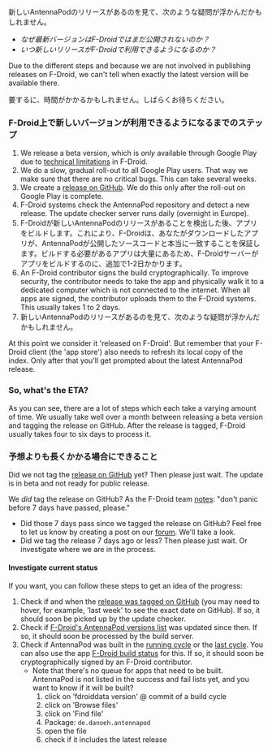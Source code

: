 新しいAntennaPodのリリースがあるのを見て、次のような疑問が浮かんだかもしれません。

* *なぜ最新バージョンはF-Droidではまだ公開されないのか？*
* *いつ新しいリリースがF-Droidで利用できるようになるのか？*

Due to the different steps and because we are not involved in publishing releases on F-Droid, we can't tell when exactly the latest version will be available there.

要するに、時間がかかるかもしれません。しばらくお待ちください。

### F-Droid上で新しいバージョンが利用できるようになるまでのステップ

1. We release a beta version, which is *only* available through Google Play due to [technical limitations](/documentation/general/beta#f-droid) in F-Droid.
1. We do a slow, gradual roll-out to all Google Play users. That way we make sure that there are no critical bugs. This can take several weeks.
1. We create a [release on GitHub](https://github.com/AntennaPod/AntennaPod/releases). We do this only after the roll-out on Google Play is complete.
1. F-Droid systems check the AntennaPod repository and detect a new release. The update checker server runs daily (overnight in Europe).
1. F-Droidが新しいAntennaPodのリリースがあることを検出した後、アプリをビルドします。これにより、F-Droidは、あなたがダウンロードしたアプリが、AntennaPodが公開したソースコードと本当に一致することを保証します。ビルドする必要があるアプリは大量にあるため、F-Droidサーバーがアプリをビルドするのに、追加で1-2日かかります。
1. An F-Droid contributor signs the build cryptographically. To improve security, the contributor needs to take the app and physically walk it to a dedicated computer which is not connected to the internet. When all apps are signed, the contributor uploads them to the F-Droid systems. This usually takes 1 to 2 days.
1. 新しいAntennaPodのリリースがあるのを見て、次のような疑問が浮かんだかもしれません。

At this point we consider it 'released on F-Droid'. But remember that your F-Droid client (the 'app store') also needs to refresh its local copy of the index. Only after that you'll get prompted about the latest AntennaPod release.

### So, what's the ETA?

As you can see, there are a lot of steps which each take a varying amount of time. We usually take well over a month between releasing a beta version and tagging the release on GitHub. After the release is tagged, F-Droid usually takes four to six days to process it.

### 予想よりも長くかかる場合にできること

Did we not tag the [release on GitHub](https://github.com/AntennaPod/AntennaPod/releases) yet? Then please just wait. The update is in beta and not ready for public release.

We *did* tag the release on GitHub? As the F-Droid team [notes](https://gitlab.com/fdroid/wiki/-/wikis/FAQ#how-long-does-it-take-for-my-app-to-show-up-on-website-and-client): "don't panic before 7 days have passed, please."

* Did those 7 days pass since we tagged the release on GitHub? Feel free to let us know by creating a post on our [forum](https://forum.antennapod.org/). We'll take a look.
* Did we tag the release 7 days ago or less? Then please just wait. Or investigate where we are in the process.

#### Investigate current status

If you want, you can follow these steps to get an idea of the progress:

1. Check if and when the [release was tagged on GitHub](https://github.com/AntennaPod/AntennaPod/releases/latest) (you may need to hover, for example, 'last week' to see the exact date on GitHub). If so, it should soon be picked up by the update checker.
1. Check if [F-Droid's AntennaPod versions list](https://gitlab.com/fdroid/fdroiddata/-/commits/master/metadata/de.danoeh.antennapod.yml?author=checkupdates%20bot) was updated since then. If so, it should soon be processed by the build server.
1. Check if AntennaPod was built in the [running cycle](https://monitor.f-droid.org/builds/running) or the [last cycle](https://monitor.f-droid.org/builds/build). You can also use the app [F-Droid build status](https://f-droid.org/en/packages/de.storchp.fdroidbuildstatus/) for this. If so, it should soon be cryptographically signed by an F-Droid contributor.
   * Note that there's no queue for apps that need to be built. AntennaPod is not listed in the success and fail lists yet, and you want to know if it will be built?
      1. click on 'fdroiddata version' @ commit of a build cycle
      1. click on 'Browse files'
      1. click on 'Find file'
      1. Package: `de.danoeh.antennapod`
      1. open the file
      1. check if it includes the latest release
